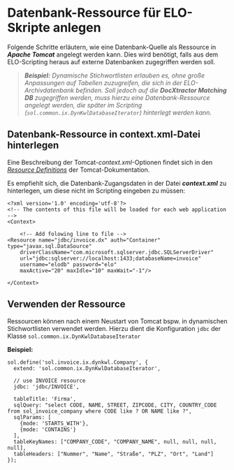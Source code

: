 # Datenbank-Ressource für ELO-Skripte anlegen

Folgende Schritte erläutern, wie eine Datenbank-Quelle als Ressource in <span
style='font-weight:bold;font-style:italic'>Apache Tomcat</span> angelegt werden kann. Dies wird benötigt, falls aus dem ELO-Scripting heraus auf externe Datenbanken zugegriffen werden soll.

> <span
style='font-weight:bold;font-style:italic'>Beispiel:</span><span
style='font-style:italic'> Dynamische Stichwortlisten erlauben es, ohne große Anpassungen auf Tabellen zuzugreifen, die sich in der ELO-Archivdatenbank befinden. Soll jedoch auf die </span><span
style='font-weight:bold;font-style:italic'>DocXtractor Matching DB</span><span
style='font-style:italic'> zugegriffen werden, muss hierzu eine Datenbank-Ressource angelegt werden, die später im Scripting (`sol.common.ix.DynKwlDatabaseIterator`) hinterlegt werden kann.</span>

## Datenbank-Ressource in context.xml-Datei hinterlegen

<span class="tag_important">Eine Beschreibung der Tomcat-<span
style='font-style:italic'>context.xml</span>-Optionen findet sich in den <a
href="https://tomcat.apache.org/tomcat-8.0-doc/config/context.html#Resource_Definitions"><span
style='font-style:italic'>Resource Definitions</span></a> der Tomcat-Dokumentation.</span>

Es empfiehlt sich, die Datenbank-Zugangsdaten in der Datei <span
style='font-weight:bold;font-style:italic'>context.xml</span> zu hinterlegen, um diese nicht im Scripting eingeben zu müssen:

    <?xml version='1.0' encoding='utf-8'?>
    <!-- The contents of this file will be loaded for each web application -->
    <Context>
    
        <!-- Add folowing line to file -->
    <Resource name="jdbc/invoice.dx" auth="Container" type="javax.sql.DataSource" 
        driverClassName="com.microsoft.sqlserver.jdbc.SQLServerDriver" 
        url="jdbc:sqlserver://localhost:1433;databaseName=invoice" 
        username="elodb" password="elo" 
        maxActive="20" maxIdle="10" maxWait="-1"/>
    
    </Context>

## Verwenden der Ressource

Ressourcen können nach einem Neustart von Tomcat bspw. in dynamischen Stichwortlisten verwendet werden. Hierzu dient die Konfiguration `jdbc` der Klasse `sol.common.ix.DynKwlDatabaseIterator`

<span
style='font-weight:bold'>Beispiel:</span>

    sol.define('sol.invoice.ix.dynkwl.Company', {
      extend: 'sol.common.ix.DynKwlDatabaseIterator',
    
      // use INVOICE resource
      jdbc: 'jdbc/INVOICE',
    
      tableTitle: 'Firma',
      sqlQuery: "select CODE, NAME, STREET, ZIPCODE, CITY, COUNTRY_CODE from sol_invoice_company where CODE like ? OR NAME like ?",
      sqlParams: [
        {mode: 'STARTS_WITH'},
        {mode: 'CONTAINS'}
      ],
      tableKeyNames: ["COMPANY_CODE", "COMPANY_NAME", null, null, null, null],
      tableHeaders: ["Nummer", "Name", "Straße", "PLZ", "Ort", "Land"]
    });
    


